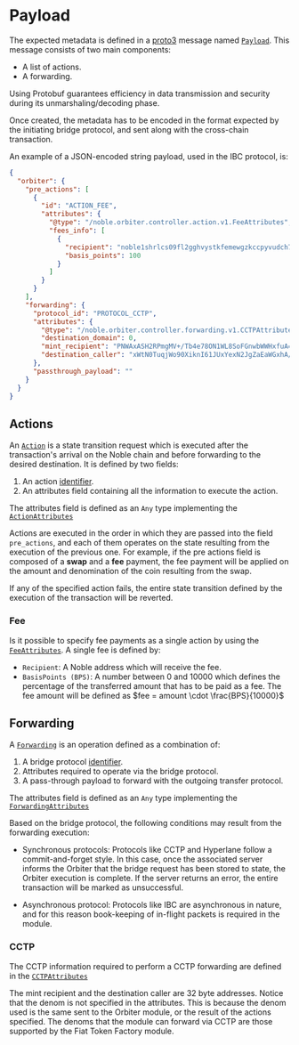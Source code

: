 # Payload

The expected metadata is defined in a [proto3](https://protobuf.dev/) message named
[`Payload`](https://github.com/noble-assets/orbiter/blob/main/proto/noble/orbiter/core/v1/orbiter.proto#L57-L67).
This message consists of two main components:

- A list of actions.
- A forwarding.

Using Protobuf guarantees efficiency in data transmission and
security during its unmarshaling/decoding phase.

Once created, the metadata has to be encoded in the format expected by the initiating bridge
protocol, and sent along with the cross-chain transaction.

An example of a JSON-encoded string payload, used in the IBC protocol, is:

```json
{
  "orbiter": {
    "pre_actions": [
      {
        "id": "ACTION_FEE",
        "attributes": {
          "@type": "/noble.orbiter.controller.action.v1.FeeAttributes",
          "fees_info": [
            {
              "recipient": "noble1shrlcs09fl2gghvystkfemewgzkccpyvudch7y",
              "basis_points": 100
            }
          ]
        }
      }
    ],
    "forwarding": {
      "protocol_id": "PROTOCOL_CCTP",
      "attributes": {
        "@type": "/noble.orbiter.controller.forwarding.v1.CCTPAttributes",
        "destination_domain": 0,
        "mint_recipient": "PNWAxASH2RPmgMV+/Tb4e78ON1WL8SoFGnwbWWHxfuA=",
        "destination_caller": "xWtN0TuqjWo90XiknI61JUxYexN2JgZaEaWGxhA/rXE="
      },
      "passthrough_payload": ""
    }
  }
}
```

## Actions

An
[`Action`](https://github.com/noble-assets/orbiter/blob/main/proto/noble/orbiter/core/v1/orbiter.proto#L12-L33)
is a state transition request which is executed after the transaction's arrival on the Noble chain and before forwarding to the desired destination.
It is defined by two fields:

1. An action
   [identifier](https://github.com/noble-assets/orbiter/blob/main/proto/noble/orbiter/core/v1/id.proto#L9-L24).
2. An attributes field containing all the information to execute the action.

The attributes field is defined as an `Any` type implementing the
[`ActionAttributes`](https://github.com/noble-assets/orbiter/blob/main/types/core/attributes.go#L27-L31)

Actions are executed in the order in which they are passed into the field `pre_actions`, and each of
them operates on the state resulting from the execution of the previous one. For example, if the pre
actions field is composed of a **swap** and a **fee** payment, the fee payment will be applied on
the amount and denomination of the coin resulting from the swap.

If any of the specified action fails, the entire state transition defined by the execution of the
transaction will be reverted.

### Fee

Is it possible to specify fee payments as a single action by using the
[`FeeAttributes`](https://github.com/noble-assets/orbiter/blob/main/types/controller/action/fee.pb.go#L26-L31).
A single fee is defined by:

- `Recipient`: A Noble address which will receive the fee.
- `BasisPoints (BPS)`: A number between 0 and 10000 which defines the percentage of the transferred
  amount that has to be paid as a fee. The fee amount will be defined as
  $fee = amount \cdot \frac{BPS}{10000}$

## Forwarding

A
[`Forwarding`](https://github.com/noble-assets/orbiter/blob/main/proto/noble/orbiter/core/v1/orbiter.proto#L35-L55)
is an operation defined as a combination of:

1. A bridge protocol
   [identifier](https://github.com/noble-assets/orbiter/blob/main/proto/noble/orbiter/core/v1/id.proto#L26-L44).
2. Attributes required to operate via the bridge protocol.
3. A pass-through payload to forward with the outgoing transfer protocol.

The attributes field is defined as an `Any` type implementing the
[`ForwardingAttributes`](https://github.com/noble-assets/orbiter/blob/main/types/core/attributes.go#L33-L39)

Based on the bridge protocol, the following conditions may result from the forwarding execution:

- Synchronous protocols: Protocols like CCTP and Hyperlane follow a commit-and-forget style. In this
  case, once the associated server informs the Orbiter that the bridge request has been stored to
  state, the Orbiter execution is complete. If the server returns an error, the entire transaction will be
  marked as unsuccessful.

- Asynchronous protocol: Protocols like IBC are asynchronous in nature, and for this reason
  book-keeping of in-flight packets is required in the module.

### CCTP

The CCTP information required to perform a CCTP forwarding are defined in the
[`CCTPAttributes`](https://github.com/noble-assets/orbiter/blob/main/proto/noble/orbiter/controller/forwarding/v1/cctp.proto#L9-L26)

The mint recipient and the destination caller are 32 byte addresses. Notice that the denom is not
specified in the attributes. This is because the denom used is the same sent to the Orbiter module,
or the result of the actions specified. The denoms that the module can forward via CCTP are those
supported by the Fiat Token Factory module.
